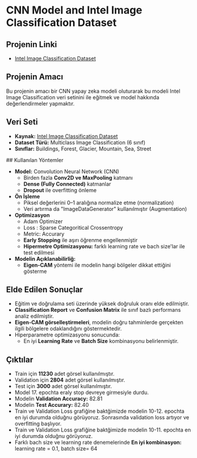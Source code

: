 # CNN Model and Intel Image Classification Dataset

## Projenin Linki
- [Intel Image Classification Dataset](https://www.kaggle.com/code/kadrzeybek/intel-image-classification)


## Projenin Amacı
Bu projenin amacı bir CNN yapay zeka modeli oluturarak bu modeli Intel Image Classification veri setinini ile eğitmek ve model hakkında değerlendirmeler yapmaktır.

## Veri Seti
- **Kaynak:** [Intel Image Classification Dataset](https://www.kaggle.com/datasets/puneet6060/intel-image-classification)
- **Dataset Türü:** Multiclass Image Classification (6 sınıf)
- **Sınıflar:** Buildings, Forest, Glacier, Mountain, Sea, Street

## Kullanılan Yöntemler
- **Model:** Convolution Neural Network (CNN)
  - Birden fazla **Conv2D ve MaxPooling** katmanı
  - **Dense (Fully Connected)** katmanlar
  - **Dropout** ile overfitting önleme
- **Ön İşleme**
  - Piksel değerlerini 0–1 aralığına normalize etme (normalization)
  - Veri artırma da "ImageDataGenerator" kullanılmıştır (Augmentation)
- **Optimizasyon**
  - Adam Optimizer
  - Loss : Sparse Categoritical Crossentropy
  - Metric: Accurary
  - **Early Stopping** ile aşırı öğrenme engellenmiştir
  - **Hipermetre Optimizasyonu:** farklı learning rate ve bach size'lar ile test edilmesi
- **Modelin Açıklanabilirliğ:**
    - **Eigen-CAM** yöntemi ile modelin hangi bölgeler dikkat ettiğini gösterme

## Elde Edilen Sonuçlar
- Eğitim ve doğrulama seti üzerinde yüksek doğruluk oranı elde edilmiştir.  
- **Classification Report** ve **Confusion Matrix** ile sınıf bazlı performans analiz edilmiştir. 
- **Eigen-CAM görselleştirmeleri**, modelin doğru tahminlerde gerçekten ilgili bölgelere odaklandığını göstermektedir.  
- Hiperparametre optimizasyonu sonucunda:
  - En iyi **Learning Rate** ve **Batch Size** kombinasyonu belirlenmiştir.
 
## Çıktılar
- Train için **11230** adet görsel kullanılmıştır.
- Validation için **2804** adet görsel kullanılmıştır.
- Test için **3000** adet görsel kullanılmıştır.
- Model 17. epochta eraly stop devreye girmesiyle durdu.
- Modelin **Validation Accuracy:** 82.81
- Modelin **Test Accurary:** 82.40
- Train ve Validation Loss grafiğine baktğimizde modelin 10-12. epochta en iyi durumda olduğnu görüyoruz. Sonrasında validation loss artıyor ve overfitting başlıyor.
- Train ve Validation Loss grafiğine baktğimizde modelin 10-11. epochta en iyi durumda olduğnu görüyoruz.
- Farklı bach size ve learning rate denemelerinde **En iyi kombinasyon:** learning rate = 0.1, batch size= 64
